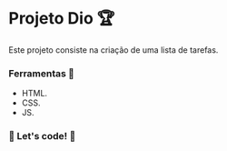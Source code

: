 # Projeto Dio 🏆

Este projeto consiste na criação de uma lista de tarefas.

### Ferramentas 🔧

* HTML.
* CSS.
* JS.

### 🚀 Let's code! 🚀
